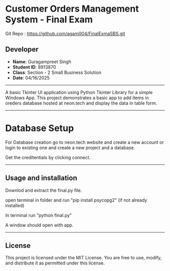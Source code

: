 # Customer Orders Management System - Final Exam
Git Repo : https://github.com/agam004/FinalExmaSBS.git
## Developer

- **Name**: Guragampreet Singh
- **Student ID**: 8913870  
- **Class**: Section - 2 Small Business Solution  
- **Date**: 04/16/2025

---

A basic Tkinter UI application using Python Tkinter Library for a simple Windows App. This project demonstrates a basic app to add items in oreders database hosted at neon.tech and display the data in table form.

---

# Database Setup
For Database creation go to neon.tech website and create a new account or login to existing one and create a new project and a database.

Get the creditentials by clicking connect.

---

## Usage and installation

Downlod and extract the final.py file.

open terminal in folder and run "pip install psycopg2" (if not already installed)

In terminal run "python final.py"

A window should open with app.

---

## License

This project is licensed under the MIT License. You are free to use, modify, and distribute it as permitted under this license.

